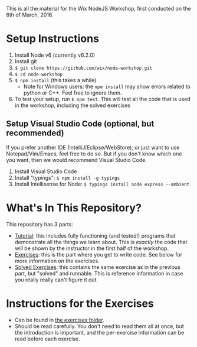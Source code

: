 This is all the material for the Wix NodeJS Workshop, 
first conducted on the 6th of March, 2016.

# Setup Instructions
1. Install Node v6 (currently v6.2.0)
1. Install git
1. `$ git clone https://github.com/wix/node-workshop.git`
1. `$ cd node-workshop`
1. `$ npm install` (this takes a while)
   * Note for Windows users: the `npm install` may show errors related to python or C++. 
     Feel free to ignore them.
1. To test your setup, run `$ npm test`. This will test all the code
   that is used in the workshop, including the solved exercises

## Setup Visual Studio Code (optional, but recommended)
If you prefer another IDE (IntelliJ/Eclipse/WebStore), 
or just want to use Notepad/Vim/Emacs, feel free to do so. But
if you don't know which one you want, 
then we would recommend Visual Studio Code.

1. Install Visual Studio Code
1. Install "typings": `$ npm install -g typings`
1. Install Intellisense for Node: `$ typings install node express --ambient`

# What's In This Repository?
This repository has 3 parts:
* [Tutorial](01-tutorial-code/README.md): this includes fully functioning
  (and tested!) programs that demonstrate all the things we learn about. This is 
  _exactly_ the code that will be shown by the instructor in the first half
  of the workshop.
* [Exercises](02-exercises/README.md): this is the part where you get to write
  code. See below for more information on the exercises.
* [Solved Exercises](03-solved-exercises/README.md): this contains the same
  exercise as in the previous part, but "solved" and runnable. This is
  reference information in case you really really can't figure it out. 

# Instructions for the Exercises
* Can be found in [the exercises folder](02-exercises/README.md).
* Should be read carefully. You don't need to read them all at once,
  but the introduction is important, and the per-exercise information
  can be read before each exercise.

